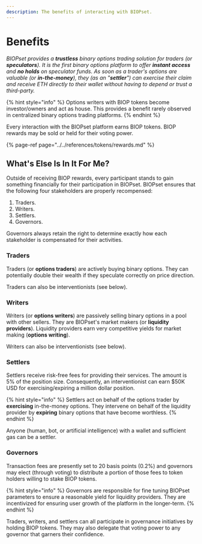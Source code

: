 ```yaml
---
description: The benefits of interacting with BIOPset.
---
```


# Benefits

_BIOPset provides a **trustless** binary options trading solution for traders \(or **speculators**\). It is the first binary options platform to offer **instant access** and **no holds** on speculator funds. As soon as a trader's options are valuable \(or **in-the-money**\), they \(as an "**settler**"\) can exercise their claim and receive ETH directly to their wallet without having to depend or trust a third-party._

{% hint style="info" %}
Options writers with BIOP tokens become investor/owners and act as house. This provides a benefit rarely observed in centralized binary options trading platforms.
{% endhint %}

Every interaction with the BIOPset platform earns BIOP tokens. BIOP rewards may be sold or held for their voting power.

{% page-ref page="../../references/tokens/rewards.md" %}

## What's Else Is In It For Me?

Outside of receiving BIOP rewards, every participant stands to gain something financially for their participation in BIOPset. BIOPset ensures that the following four stakeholders are properly recompensed:

1. Traders.
2. Writers.
3. Settlers.
4. Governors.

Governors always retain the right to determine exactly how each stakeholder is compensated for their activities.

### Traders

Traders \(or **options traders**\) are actively buying binary options. They can potentially double their wealth if they speculate correctly on price direction.

Traders can also be interventionists \(see below\).

### Writers

Writers \(or **options writers**\) are passively selling binary options in a pool with other sellers. They are BIOPset's market makers \(or **liquidity providers**\). Liquidity providers earn very competitive yields for market making \(**options writing**\).

Writers can also be interventionists \(see below\).

### Settlers

Settlers receive risk-free fees for providing their services. The amount is 5% of the position size. Consequently, an interventionist can earn $50K USD for exercising/expiring a million dollar position.

{% hint style="info" %}
Settlers act on behalf of the options trader by **exercising** in-the-money options. They intervene on behalf of the liquidity provider by **expiring** binary options that have become worthless.
{% endhint %}

Anyone \(human, bot, or artificial intelligence\) with a wallet and sufficient gas can be a settler.

### Governors

Transaction fees are presently set to 20 basis points \(0.2%\) and governors may elect \(through voting\) to distribute a portion of those fees to token holders willing to stake BIOP tokens.

{% hint style="info" %}
Governors are responsible for fine tuning BIOPset parameters to ensure a reasonable yield for liquidity providers. They are incentivized for ensuring user growth of the platform in the longer-term.
{% endhint %}

Traders, writers, and settlers can all participate in governance initiatives by holding BIOP tokens. They may also delegate that voting power to any governor that garners their confidence.

